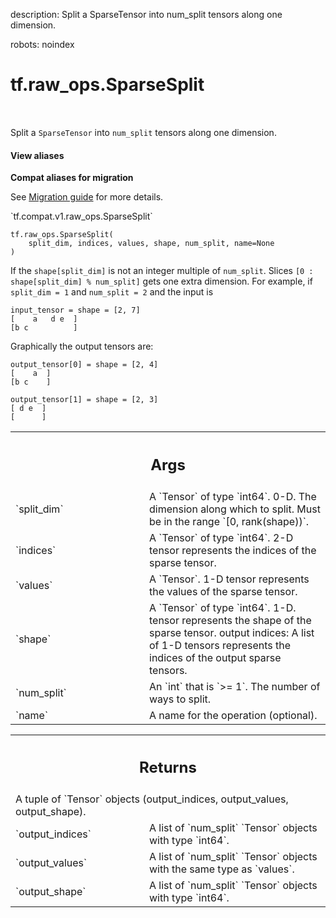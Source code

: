 description: Split a SparseTensor into num_split tensors along one dimension.

robots: noindex

# tf.raw_ops.SparseSplit

<!-- Insert buttons and diff -->

<table class="tfo-notebook-buttons tfo-api nocontent" align="left">

</table>



Split a `SparseTensor` into `num_split` tensors along one dimension.

<section class="expandable">
  <h4 class="showalways">View aliases</h4>
  <p>
<b>Compat aliases for migration</b>
<p>See
<a href="https://www.tensorflow.org/guide/migrate">Migration guide</a> for
more details.</p>
<p>`tf.compat.v1.raw_ops.SparseSplit`</p>
</p>
</section>

<pre class="devsite-click-to-copy prettyprint lang-py tfo-signature-link">
<code>tf.raw_ops.SparseSplit(
    split_dim, indices, values, shape, num_split, name=None
)
</code></pre>



<!-- Placeholder for "Used in" -->

If the `shape[split_dim]` is not an integer multiple of `num_split`. Slices
`[0 : shape[split_dim] % num_split]` gets one extra dimension.
For example, if `split_dim = 1` and `num_split = 2` and the input is

    input_tensor = shape = [2, 7]
    [    a   d e  ]
    [b c          ]

Graphically the output tensors are:

    output_tensor[0] = shape = [2, 4]
    [    a  ]
    [b c    ]

    output_tensor[1] = shape = [2, 3]
    [ d e  ]
    [      ]

<!-- Tabular view -->
 <table class="responsive fixed orange">
<colgroup><col width="214px"><col></colgroup>
<tr><th colspan="2"><h2 class="add-link">Args</h2></th></tr>

<tr>
<td>
`split_dim`
</td>
<td>
A `Tensor` of type `int64`.
0-D.  The dimension along which to split.  Must be in the range
`[0, rank(shape))`.
</td>
</tr><tr>
<td>
`indices`
</td>
<td>
A `Tensor` of type `int64`.
2-D tensor represents the indices of the sparse tensor.
</td>
</tr><tr>
<td>
`values`
</td>
<td>
A `Tensor`. 1-D tensor represents the values of the sparse tensor.
</td>
</tr><tr>
<td>
`shape`
</td>
<td>
A `Tensor` of type `int64`.
1-D. tensor represents the shape of the sparse tensor.
output indices: A list of 1-D tensors represents the indices of the output
sparse tensors.
</td>
</tr><tr>
<td>
`num_split`
</td>
<td>
An `int` that is `>= 1`. The number of ways to split.
</td>
</tr><tr>
<td>
`name`
</td>
<td>
A name for the operation (optional).
</td>
</tr>
</table>



<!-- Tabular view -->
 <table class="responsive fixed orange">
<colgroup><col width="214px"><col></colgroup>
<tr><th colspan="2"><h2 class="add-link">Returns</h2></th></tr>
<tr class="alt">
<td colspan="2">
A tuple of `Tensor` objects (output_indices, output_values, output_shape).
</td>
</tr>
<tr>
<td>
`output_indices`
</td>
<td>
A list of `num_split` `Tensor` objects with type `int64`.
</td>
</tr><tr>
<td>
`output_values`
</td>
<td>
A list of `num_split` `Tensor` objects with the same type as `values`.
</td>
</tr><tr>
<td>
`output_shape`
</td>
<td>
A list of `num_split` `Tensor` objects with type `int64`.
</td>
</tr>
</table>

